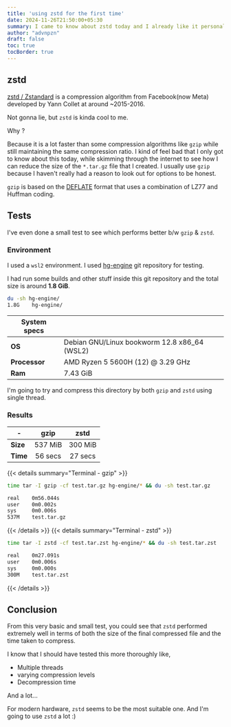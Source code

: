 ```yaml
---
title: 'using zstd for the first time'
date: 2024-11-26T21:50:00+05:30
summary: I came to know about zstd today and I already like it personally. I'm never looking back.
author: "advnpzn"
draft: false
toc: true
tocBorder: true
---
```


## zstd

[zstd / Zstandard](https://en.wikipedia.org/wiki/Zstd) is a compression algorithm from Facebook(now Meta) developed by Yann Collet at around  ~2015-2016.

Not gonna lie, but `zstd` is kinda cool to me.

Why ?

Because it is a lot faster than some compression algorithms like `gzip` while still maintaining the same compression ratio. I kind of feel bad that I only got to know about this today, while skimming through the internet to see how I can reduce the size of the `*.tar.gz` file that I created. I usually use `gzip` because I haven't really had a reason to look out for options to be honest.

`gzip` is based on the [DEFLATE](https://en.wikipedia.org/wiki/Deflate) format that uses a combination of LZ77 and Huffman coding.

## Tests
I've even done a small test to see which performs better b/w `gzip` & `zstd`.

### Environment
I used a `wsl2` environment. I used [hg-engine](https://github.com/BluRosie/hg-engine) git repository for testing.

I had run some builds and other stuff inside this git repository and the total size is around **1.8 GiB**.

```bash
du -sh hg-engine/
1.8G    hg-engine/
```

|System specs||
|------|-------|
|**OS**| Debian GNU/Linux bookworm 12.8 x86_64 (WSL2)|
| **Processor** | AMD Ryzen 5 5600H (12) @ 3.29 GHz|
|**Ram**| 7.43 GiB|

I'm going to try and compress this directory by both `gzip` and `zstd` using single thread.

### Results

|-| gzip| zstd |
|----| :-------------: |:-------------:|
|**Size**| 537 MiB      | 300 MiB |
|**Time**|   56 secs    | 27 secs |

{{< details summary="Terminal - gzip" >}}
```bash
time tar -I gzip -cf test.tar.gz hg-engine/* && du -sh test.tar.gz

real    0m56.044s
user    0m0.002s
sys     0m0.006s
537M    test.tar.gz
```
{{< /details >}}
{{< details summary="Terminal - zstd" >}}
```bash
time tar -I zstd -cf test.tar.zst hg-engine/* && du -sh test.tar.zst

real    0m27.091s
user    0m0.006s
sys     0m0.000s
300M    test.tar.zst
```
{{< /details >}}


## Conclusion

From this very basic and small test, you could see that `zstd` performed extremely well in terms of both the size of the final compressed file and the time taken to compress.

I know that I should have tested this more thoroughly like,

- Multiple threads
- varying compression levels
- Decompression time

And a lot...

For modern hardware, `zstd` seems to be the most suitable one. And I'm going to use `zstd` a lot :)